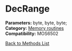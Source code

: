 # DecRange

**Parameters:** byte, byte, byte;  
**Category:** [Memory routines](../categories/memory_routines.md)  
**Compatibility:** MOS6502  


[Back to Methods List](../../SUMMARY.md)
